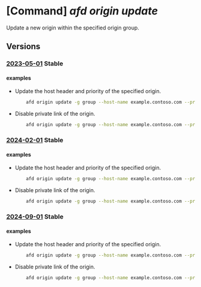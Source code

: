 # [Command] _afd origin update_

Update a new origin within the specified origin group.

## Versions

### [2023-05-01](/Resources/mgmt-plane/L3N1YnNjcmlwdGlvbnMve30vcmVzb3VyY2Vncm91cHMve30vcHJvdmlkZXJzL21pY3Jvc29mdC5jZG4vcHJvZmlsZXMve30vb3JpZ2luZ3JvdXBzL3t9L29yaWdpbnMve30=/2023-05-01.xml) **Stable**

<!-- mgmt-plane /subscriptions/{}/resourcegroups/{}/providers/microsoft.cdn/profiles/{}/origingroups/{}/origins/{} 2023-05-01 -->

#### examples

- Update the host header and priority of the specified origin.
    ```bash
        afd origin update -g group --host-name example.contoso.com --profile-name profile --origin-group-name originGroup --origin-name origin1 --origin-host-header example.contoso.com --priority 3
    ```

- Disable private link of the origin.
    ```bash
        afd origin update -g group --host-name example.contoso.com --profile-name profile --origin-group-name originGroup --origin-name origin1 --enable-private-link False
    ```

### [2024-02-01](/Resources/mgmt-plane/L3N1YnNjcmlwdGlvbnMve30vcmVzb3VyY2Vncm91cHMve30vcHJvdmlkZXJzL21pY3Jvc29mdC5jZG4vcHJvZmlsZXMve30vb3JpZ2luZ3JvdXBzL3t9L29yaWdpbnMve30=/2024-02-01.xml) **Stable**

<!-- mgmt-plane /subscriptions/{}/resourcegroups/{}/providers/microsoft.cdn/profiles/{}/origingroups/{}/origins/{} 2024-02-01 -->

#### examples

- Update the host header and priority of the specified origin.
    ```bash
        afd origin update -g group --host-name example.contoso.com --profile-name profile --origin-group-name originGroup --origin-name origin1 --origin-host-header example.contoso.com --priority 3
    ```

- Disable private link of the origin.
    ```bash
        afd origin update -g group --host-name example.contoso.com --profile-name profile --origin-group-name originGroup --origin-name origin1 --enable-private-link False
    ```

### [2024-09-01](/Resources/mgmt-plane/L3N1YnNjcmlwdGlvbnMve30vcmVzb3VyY2Vncm91cHMve30vcHJvdmlkZXJzL21pY3Jvc29mdC5jZG4vcHJvZmlsZXMve30vb3JpZ2luZ3JvdXBzL3t9L29yaWdpbnMve30=/2024-09-01.xml) **Stable**

<!-- mgmt-plane /subscriptions/{}/resourcegroups/{}/providers/microsoft.cdn/profiles/{}/origingroups/{}/origins/{} 2024-09-01 -->

#### examples

- Update the host header and priority of the specified origin.
    ```bash
        afd origin update -g group --host-name example.contoso.com --profile-name profile --origin-group-name originGroup --origin-name origin1 --origin-host-header example.contoso.com --priority 3
    ```

- Disable private link of the origin.
    ```bash
        afd origin update -g group --host-name example.contoso.com --profile-name profile --origin-group-name originGroup --origin-name origin1 --enable-private-link False
    ```
